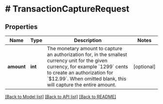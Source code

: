 # # TransactionCaptureRequest

## Properties

Name | Type | Description | Notes
------------ | ------------- | ------------- | -------------
**amount** | **int** | The monetary amount to capture an authorization for, in the smallest currency unit for the given currency, for example &#x60;1299&#x60; cents to create an authorization for &#x60;$12.99&#x60;.  When omitted blank, this will capture the entire amount. | [optional]

[[Back to Model list]](../../README.md#models) [[Back to API list]](../../README.md#endpoints) [[Back to README]](../../README.md)
